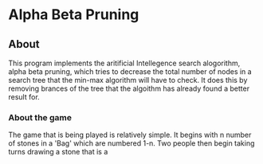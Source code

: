 # Alpha Beta Pruning

## About
This program implements the aritificial Intellegence search alogorithm, alpha beta pruning, which tries to decrease the total number of nodes in a search tree that the min-max algorithm will have to check. It does this by removing brances of the tree that the algoithm has already found a better result for. 
### About the game
The game that is being played is relatively simple. It begins with n number of stones in a 'Bag' which are numbered 1-n. Two people then begin taking turns drawing a stone that is a 
